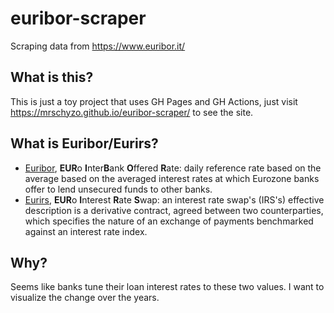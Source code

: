 # euribor-scraper
Scraping data from https://www.euribor.it/

## What is this?
This is just a toy project that uses GH Pages and GH Actions, just visit https://mrschyzo.github.io/euribor-scraper/ to see the site.

## What is Euribor/Eurirs?
- [Euribor](https://en.wikipedia.org/wiki/Euribor), **EUR**o **I**nter**B**ank **O**ffered **R**ate: daily reference rate based on the average based on the averaged interest rates at which Eurozone banks offer to lend unsecured funds to other banks.
- [Eurirs](https://en.wikipedia.org/wiki/Interest_rate_swap), **EUR**o **I**nterest **R**ate **S**wap: an interest rate swap's (IRS's) effective description is a derivative contract, agreed between two counterparties, which specifies the nature of an exchange of payments benchmarked against an interest rate index.

## Why?
Seems like banks tune their loan interest rates to these two values. I want to visualize the change over the years.
